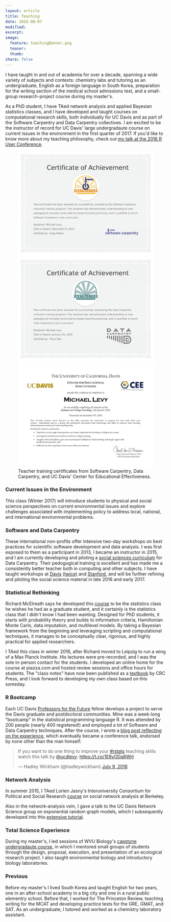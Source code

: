 ```yaml
---
layout: article
title: Teaching
date: 2016-08-07
modified:
excerpt: 
image:
  feature: teachingBanner.png
  teaser: 
  thumb:
share: false
---
```


I have taught in and out of academia for over a decade, spanning a wide variety of subjects and contexts: chemistry labs and tutoring as an undergraduate, English as a foreign language in South Korea, preparation for the writing section of the medical school admissions test, and a small-group research-project course during my master's. 

As a PhD student, I have TAed network analysis and applied Bayesian statistics classes, and I have developed and taught courses on computational research skills, both individually for UC Davis and as part of the Software Carpentry and Data Carpentry collectives. I am excited to be the instructor of record for UC Davis' large undergradaute course on current issues in the environment in the first quarter of 2017. If you'd like to know more about my teaching philosophy, check out [my talk at the 2016 R User Conference](/blog/useR-talk-on-teaching-R/).

<figure class="third">
	<a href="/images/certificates/swc.png">
		<img src="/images/certificates/swc.png"></a>
	<a href="/images/certificates/dc.png">
		<img src="/images/certificates/dc.png"></a>
	<a href="/images/certificates/sct.png">
		<img src="/images/certificates/sct.png"></a>
	<figcaption>Teacher training certificates from Software Carpentry, Data Carpentry, and UC Davis' Center for Educational Effectiveness.</figcaption>
</figure>

### Current Issues in the Environment

This class (Winter 2017) will introduce students to physical and social science perspectives on current environmental issues and explore challenges associated with implementing policy to address local, national, and international environmental problems. 

### Software and Data Carpentry

These international non-profits offer intensive two-day workshops on best practices for scientific software development and data analysis. I was first exposed to them as a participant in 2013, I became an instructor in 2015, and I am currently developing and piloting a [social sciences curriculum](http://data-lessons.github.io/gapminder-R/) for Data Carpentry. Their pedogogical training is excellent and has made me a consistently better teacher both in computing and other subjects. I have taught workshops at [Davis](http://www.datacarpentry.org/2015-02-09-ucdavis/) [(twice)](http://michaellevy.name/2016-06-16-ucdavis/) and [Stanford](https://theavanrossum.github.io/2016-04-25-Stanford/), and will be further refining and piloting the social science material in late 2016 and early 2017. 

### Statistical Rethinking

Richard McElreath says he developed this [course](http://xcelab.net/rm/statistical-rethinking/) to be the statistics class he wishes he had as a graduate student, and it certainly is the statistics class that I didn't know I had been wanting. Designed for PhD students, it starts with probability theory and builds to information criteria, Hamiltonian Monte Carlo, data imputation, and multilevel models. By taking a Bayesian framework from the beginning and leveraging scripting and computational techniques, it manages to be conceptually clear, rigorous, and highly practical for applied researchers. 

I TAed this class in winter 2016, after Richard moved to Leipzig to run a wing of a Max Planck Institute. His lectures were pre-recorded, and I was the sole in-person contact for the students. I developed an online home for the course at piazza.com and hosted review sessions and office hours for students. The "class notes" have now been published as a [textbook](https://www.crcpress.com/Statistical-Rethinking-A-Bayesian-Course-with-Examples-in-R-and-Stan/McElreath/p/book/9781482253443) by CRC Press, and I look forward to developing my own class based on this someday.

### R Bootcamp

Each UC Davis [Professors for the Future](https://gradstudies.ucdavis.edu/professional-development/professors-future) fellow develops a project to serve the Davis graduate and postdoctoral communities. Mine was a week-long "bootcamp" in the statistical programming language R. It was attended by 200 people (nearly 400 registered!) and employed a lot of Software and Data Carpentry techniques. After the course, I wrote a [blog post reflecting on the experience](/blog/teaching-r-to-200-students-in-a-week/), which eventually became a conference talk, endorsed by none other than the man himself:

<blockquote class="twitter-tweet tw-align-center" data-lang="en"><p lang="en" dir="ltr">If you want to do one thing to improve your <a href="https://twitter.com/hashtag/rstats?src=hash">#rstats</a> teaching skills watch this talk by <a href="https://twitter.com/ucdlevy">@ucdlevy</a>: <a href="https://t.co/1E9yODa8WH">https://t.co/1E9yODa8WH</a></p>&mdash; Hadley Wickham (@hadleywickham) <a href="https://twitter.com/hadleywickham/status/751568591821025280">July 9, 2016</a></blockquote>
<script async src="//platform.twitter.com/widgets.js" charset="utf-8"></script>

### Network Analysis

In summer 2015, I TAed Lorien Jasny's Interuniversity Consortium for Political and Social Research [course](https://www.icpsr.umich.edu/icpsrweb/sumprog/courses/0199) on social network analysis at Berkeley.

Also in the network-analysis vein, I gave a talk to the UC Davis Network Science group on exponential random graph models, which I subsequently developed into this [extensive tutorial](/blog/ERGM-tutorial/).

### Total Science Experience

During my master's, I led sessions of WVU Biology's [capstone undergradaute course](http://www.as.wvu.edu/biology/bio321/), in which I mentored small groups of students through the design, proposal, execution, and presentation of an ecological research project. I also taught environmental biology and introductory biology laboratories.

### Previous

Before my master's I lived South Korea and taught English for two years, one in an after-school academy in a big city and one in a rural public elementry school. Before that, I worked for The Princeton Review, teaching writing for the MCAT and developing practice tests for the GRE, GMAT, and SAT. As an undergraduate, I tutored and worked as a chemistry laboratory assistant.
